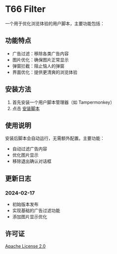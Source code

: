 # T66 Filter

一个用于优化浏览体验的用户脚本，主要功能包括：

## 功能特点

- 广告过滤：移除各类广告内容
- 图片优化：确保图片正常显示
- 弹窗拦截：阻止恼人的弹窗
- 界面优化：提供更清爽的浏览体验

## 安装方法

1. 首先安装一个用户脚本管理器（如 Tampermonkey）
2. 点击 [安装脚本](t66y_filter_userscript.js)

## 使用说明

安装后脚本会自动运行，无需额外配置。主要功能：

- 自动过滤广告内容
- 优化图片显示
- 移除退出确认对话框

## 更新日志

### 2024-02-17
- 初始版本发布
- 实现基础的广告过滤功能
- 添加图片显示优化

## 许可证

[Apache License 2.0](LICENSE)
